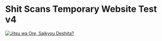 <HTML>
  <H1> Shit Scans Temporary Website Test v4 </H1>
  <p><a href="Jitsu wa Ore, Saikyou Deshita/Chapter 31/CH31.html">
    <img src="Jitsu" alt="Jitsu wa Ore, Saikyou Deshita?">
  </a>
